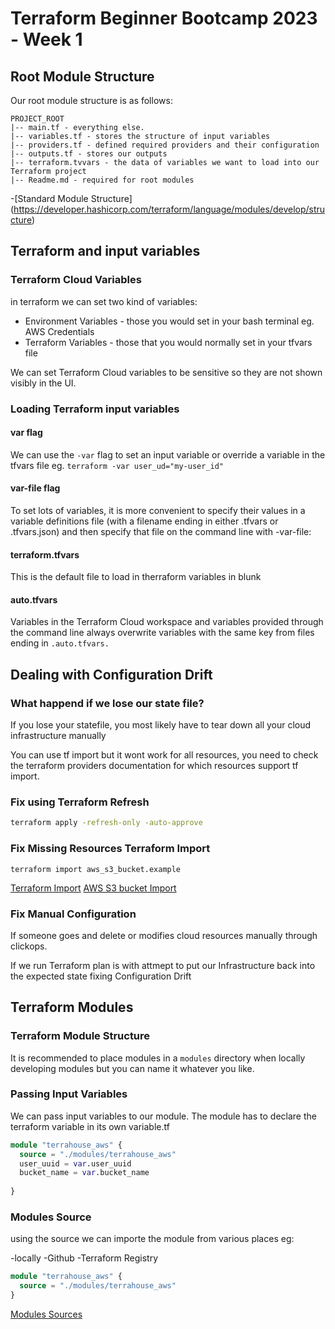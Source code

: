 # Terraform Beginner Bootcamp 2023 - Week 1


## Root Module Structure


Our root module structure is as follows:

```
PROJECT_ROOT
|-- main.tf - everything else.
|-- variables.tf - stores the structure of input variables
|-- providers.tf - defined required providers and their configuration
|-- outputs.tf - stores our outputs
|-- terraform.tvvars - the data of variables we want to load into our Terraform project
|-- Readme.md - required for root modules
```



-[Standard Module Structure] (https://developer.hashicorp.com/terraform/language/modules/develop/structure)

## Terraform and input variables

### Terraform Cloud Variables

in terraform we can set two kind of variables:

- Environment Variables - those you would set in your bash terminal eg. AWS Credentials
- Terraform Variables - those that you would normally set in your tfvars file

We can set Terraform Cloud variables to be sensitive so they are not shown visibly in the UI.


### Loading Terraform input variables


#### var flag
We can use the `-var` flag to set an input variable or override a variable in the tfvars file eg. `terraform -var user_ud="my-user_id"`

#### var-file flag

To set lots of variables, it is more convenient to specify their values in a variable definitions file (with a filename ending in either .tfvars or .tfvars.json) and then specify that file on the command line with -var-file:


#### terraform.tfvars

This is the default file to load in therraform variables in blunk 

#### auto.tfvars

Variables in the Terraform Cloud workspace and variables provided through the command line always overwrite variables with the same key from files ending in `.auto.tfvars.`


## Dealing with Configuration Drift

### What happend if we lose our state file?

If you lose your statefile, you most likely have to tear down all your cloud infrastructure manually 

You can use tf import but it wont work for all resources, you need to check the terraform providers documentation for which resources support tf import.

### Fix using Terraform Refresh

```sh
terraform apply -refresh-only -auto-approve

```

### Fix Missing Resources Terraform Import

`terraform import aws_s3_bucket.example`

[Terraform Import](https://developer.hashicorp.com/terraform/cli/import)
[AWS S3 bucket Import](https://registry.terraform.io/providers/hashicorp/aws/latest/docs/resources/s3_bucket#import)


### Fix Manual Configuration

If someone goes and delete or modifies cloud resources manually through clickops.


If we run Terraform plan is with attmept to put our Infrastructure back into the expected state fixing Configuration Drift


## Terraform Modules

### Terraform Module Structure

It is recommended to place modules in a `modules` directory when locally developing modules but you can name it whatever you like.

### Passing Input Variables

We can pass input variables to our module.
The module has to declare the terraform variable in its own variable.tf

```tf
module "terrahouse_aws" {
  source = "./modules/terrahouse_aws"
  user_uuid = var.user_uuid
  bucket_name = var.bucket_name
  
}
```

### Modules Source


using the source we can importe the module from various places eg:

-locally
-Github
-Terraform Registry

```tf
module "terrahouse_aws" {
  source = "./modules/terrahouse_aws"
}
```

[Modules Sources](https://developer.hashicorp.com/terraform/language/modules)



